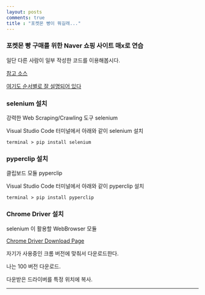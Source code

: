 ```yaml
---
layout: posts
comments: true
title : "포켓몬 빵이 뭐길래..."
---
```


### 포켓몬 빵 구매를 위한 Naver 쇼핑 사이트 매x로 연습

일단 다른 사람이 일부 작성한 코드를 이용해봅시다.

[참고 소스](https://ttend.tistory.com/816)

[여기도 순서별로 잘 설명되어 있다](https://greeksharifa.github.io/references/2020/10/30/python-selenium-usage/#install)

### selenium 설치
강력한 Web Scraping/Crawling 도구 selenium

Visual Studio Code 터미널에서 아래와 같이 selenium 설치

```
terminal > pip install selenium

```

### pyperclip 설치
클립보드 모듈 pyperclip

Visual Studio Code 터미널에서 아래와 같이 pyperclip 설치

```
terminal > pip install pyperclip

```

### Chrome Driver 설치
selenium 이 활용할 WebBrowser 모듈

[Chrome Driver Download Page](https://sites.google.com/a/chromium.org/chromedriver/downloads)

자기가 사용중인 크롬 버전에 맞춰서 다운로드한다.

나는 100 버전 다운로드.

다운받은 드라이버를 특정 위치에 복사.

---
